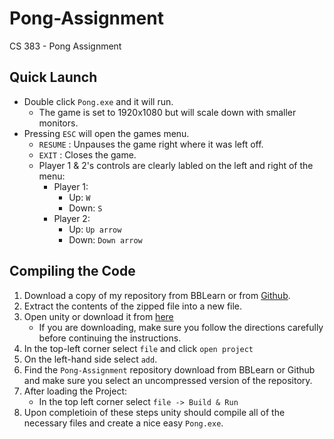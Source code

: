 # Pong-Assignment
CS 383 - Pong Assignment

## Quick Launch
- Double click `Pong.exe` and it will run. 
    - The game is set to 1920x1080 but will scale down with smaller monitors.
- Pressing `ESC` will open the games menu.
    - `RESUME` : Unpauses the game right where it was left off.
    - `EXIT` : Closes the game.
    - Player 1 & 2's controls are clearly labled on the left and right of the menu:
        - Player 1: 
            - Up: `W`
            - Down: `S`
        - Player 2:
            - Up: `Up arrow`
            - Down: `Down arrow`

## Compiling the Code
1. Download a copy of my repository from BBLearn or from [Github](https://github.com/nvassell/Pong-Assignment).
2. Extract the contents of the zipped file into a new file.
3. Open unity or download it from [here](https://store.unity.com/download-nuo)
    - If you are downloading, make sure you follow the directions carefully before continuing the instructions.
4. In the top-left corner select `file` and click `open project`
5. On the left-hand side select `add`.
6. Find the `Pong-Assignment` repository download from BBLearn or Github and make sure you select an uncompressed version of the repository.
7. After loading the Project:  
    - In the top left corner select `file -> Build & Run`
8. Upon completioin of these steps unity should compile all of the necessary files and create a nice easy `Pong.exe`.

